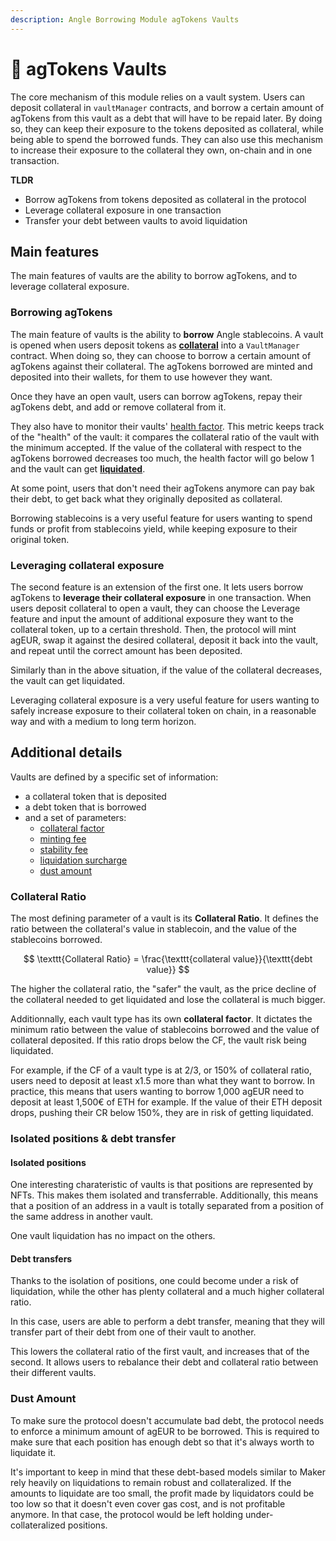 ```yaml
---
description: Angle Borrowing Module agTokens Vaults
---
```


# 🏦 agTokens Vaults

The core mechanism of this module relies on a vault system. Users can deposit collateral in `vaultManager` contracts, and borrow a certain amount of agTokens from this vault as a debt that will have to be repaid later. By doing so, they can keep their exposure to the tokens deposited as collateral, while being able to spend the borrowed funds. They can also use this mechanism to increase their exposure to the collateral they own, on-chain and in one transaction. 

**TLDR**
* Borrow agTokens from tokens deposited as collateral in the protocol
* Leverage collateral exposure in one transaction
* Transfer your debt between vaults to avoid liquidation


## Main features

The main features of vaults are the ability to borrow agTokens, and to leverage collateral exposure. 

### Borrowing agTokens

The main feature of vaults is the ability to **borrow** Angle stablecoins. A vault is opened when users deposit tokens as **[collateral](/new-module/glossary.md)** into a `VaultManager` contract. When doing so, they can choose to borrow a certain amount of agTokens against their collateral. The agTokens borrowed are minted and deposited into their wallets, for them to use however they want. 

Once they have an open vault, users can borrow agTokens, repay their agTokens debt, and add or remove collateral from it.  

They also have to monitor their vaults' [health factor](/new-module/glossary.md). This metric keeps track of the "health" of the vault: it compares the collateral ratio of the vault with the minimum accepted. If the value of the collateral with respect to the agTokens borrowed decreases too much, the health factor will go below 1 and the vault can get **[liquidated](/new-module/liquidations.md)**. 

At some point, users that don't need their agTokens anymore can pay bak their debt, to get back what they originally deposited as collateral. 

Borrowing stablecoins is a very useful feature for users wanting to spend funds or profit from stablecoins yield, while keeping exposure to their original token. 

### Leveraging collateral exposure

The second feature is an extension of the first one. It lets users borrow agTokens to **leverage their collateral exposure** in one transaction. When users deposit collateral to open a vault, they can choose the Leverage feature and input the amount of additional exposure they want to the collateral token, up to a certain threshold. Then, the protocol will mint agEUR, swap it against the desired collateral, deposit it back into the vault, and repeat until the correct amount has been deposited. 

Similarly than in the above situation, if the value of the collateral decreases, the vault can get liquidated. 

Leveraging collateral exposure is a very useful feature for users wanting to safely increase exposure to their collateral token on chain, in a reasonable way and with a medium to long term horizon. 

## Additional details 

Vaults are defined by a specific set of information: 
- a collateral token that is deposited
- a debt token that is borrowed
- and a set of parameters: 
  - [collateral factor](/glossary.md)
  - [minting fee](/new-module/fees.md#minting-fee)
  - [stability fee](/new-module/fees.md#stability-fee)
  - [liquidation surcharge](/new-module/fees.md#liquidation-surcharge)
  - [dust amount](/new-module/vaults/README.md#dust-amount)

### Collateral Ratio

The most defining parameter of a vault is its **Collateral Ratio**. It defines the ratio between the collateral's value in stablecoin, and the value of the stablecoins borrowed. 

$$
\texttt{Collateral Ratio} = \frac{\texttt{collateral value}}{\texttt{debt value}}
$$

The higher the collateral ratio, the "safer" the vault, as the price decline of the collateral needed to get liquidated and lose the collateral is much bigger. 

Additionnally, each vault type has its own **collateral factor**. It dictates the minimum ratio between the value of stablecoins borrowed and the value of collateral deposited. If this ratio drops below the CF, the vault risk being liquidated. 

For example, if the CF of a vault type is at 2/3, or 150% of collateral ratio, users need to deposit at least x1.5 more than what they want to borrow. In practice, this means that users wanting to borrow 1,000 agEUR need to deposit at least 1,500€ of ETH for example. If the value of their ETH deposit drops, pushing their CR below 150%, they are in risk of getting liquidated. 


### Isolated positions & debt transfer
#### Isolated positions
One interesting charateristic of vaults is that positions are represented by NFTs. This makes them isolated and transferrable. Additionally, this means that a position of an address in a vault is totally separated from a position of the same address in another vault. 

One vault liquidation has no impact on the others. 

#### Debt transfers

Thanks to the isolation of positions, one could become under a risk of liquidation, while the other has plenty collateral and a much higher collateral ratio. 

In this case, users are able to perform a debt transfer, meaning that they will transfer part of their debt from one of their vault to another. 

This lowers the collateral ratio of the first vault, and increases that of the second. It allows users to rebalance their debt and collateral ratio between their different vaults. 

### Dust Amount

To make sure the protocol doesn't accumulate bad debt, the protocol needs to enforce a minimum amount of agEUR to be borrowed. This is required to make sure that each position has enough debt so that it's always worth to liquidate it. 

It's important to keep in mind that these debt-based models similar to Maker rely heavily on liquidations to remain robust and collateralized. If the amounts to liquidate are too small, the profit made by liquidators could be too low so that it doesn't even cover gas cost, and is not profitable anymore. In that case, the protocol would be left holding under-collateralized positions. 